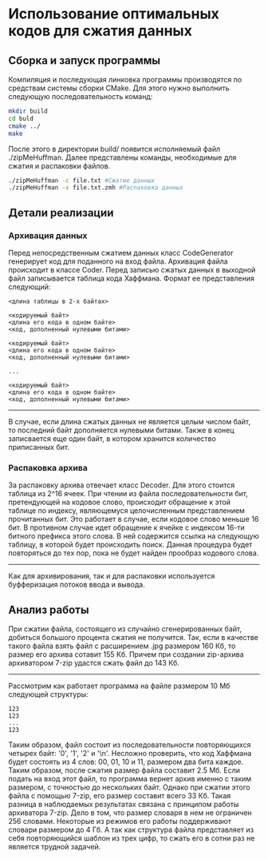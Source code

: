 Использование оптимальных кодов для сжатия данных
=================================================
Сборка и запуск программы
-------------------------
Компиляция и последующая линковка программы производятся по средствам системы сборки CMake.
Для этого нужно выполнить следующую последовательность команд:
```bash
mkdir build
cd buld
cmake ../
make
```
После этого в директории build/ появится исполняемый файл ./zipMeHuffman. 
Далее представлены команды, необходимые для сжатия и распаковки файлов.
```bash
./zipMeHuffman -c file.txt #Сжатие данных
./zipMeHuffman -x file.txt.zmh #Распаковка данных
```

Детали реализации
-----------------
### Архивация данных
Перед непосредственным сжатием данных класс CodeGenerator генерирует код для поданного на вход файла.
Архивация файла происходит в классе Coder. Перед записью сжатых данных в выходной файл записывается
таблица кода Хаффмана. Формат ее представления следующий:
```
<длина таблицы в 2-х байтах> 

<кодируемый байт> 
<длина его кода в одном байте> 
<код, дополненный нулевыми битами>

<кодируемый байт>
<длина его кода в одном байте> 
<код, дополненный нулевыми битами>

...

<кодируемый байт> 
<длина его кода в одном байте> 
<код, дополненный нулевыми битами>
``` 
***
В случае, если длина сжатых данных не является целым числом байт, то последний байт дополняется нулевыми
битами. Также в конец записвается еще один байт, в котором хранится количество приписанных бит.

### Распаковка архива
За распаковку архива отвечает класс Decoder. Для этого стоится таблица из 2^16 ячеек. При чтении из 
файла последовательности бит, претендующей на кодовое слово, происходит обращение к этой таблице
по индексу, являющемуся целочисленным представлением прочитанных бит. Это работает в случае, если
кодовое слово меньше 16 бит. В противном случае идет обращение к ячейке с индексом 16-ти битного
префикса этого слова. В ней содержится ссылка на следующую таблицу, в которой будет происходить поиск.
Данная процедура будет повторяться до тех пор, пока не будет найден прообраз кодового слова.

***

Как для архивирования, так и для распаковки используется буфферизация потоков ввода и вывода.

Анализ работы
-------------
При сжатии файла, состоящего из случайно сгенерированных байт, добиться большого процента сжатия не получится.
Так, если в качестве такого файла взять файл с расширением .jpg размером 160 Кб, то размер его архива сотавит
155 Кб. Причем при создании zip-архива архиватором 7-zip удастся сжать файл до 143 Кб.

***

Рассмотрим как работает программа на файле размером 10 Мб следующей структуры:
```
123
123
...
123
```
Таким образом, файл состоит из последовательности повторяющихся четырех байт: '0', '1', '2' и '\n'.
Несложно проверить, что код Хаффмана будет состоять из 4 слов: 00, 01, 10 и 11, размером два бита каждое.
Таким образом, после сжатия размер файла составит 2.5 Мб. Если подать на вход этот файл, то программа
вернет архив именно с таким размером, с точностью до нескольких байт. Однако при сжатии этого файла с 
помощью 7-zip, его размер составит всего 33 Кб. Такая разница в наблюдаемых результатах связана с принципом
работы архиватора 7-zip. Дело в том, что размер словаря в нем не ограничен 256 словами. Некоторые из режимов
его работы поддерживают словари размером до 4 Гб. А так как структура файла представляет из себя повторяющийся
шаблон из трех цифр, то сжать его в сотни раз не является трудной задачей.